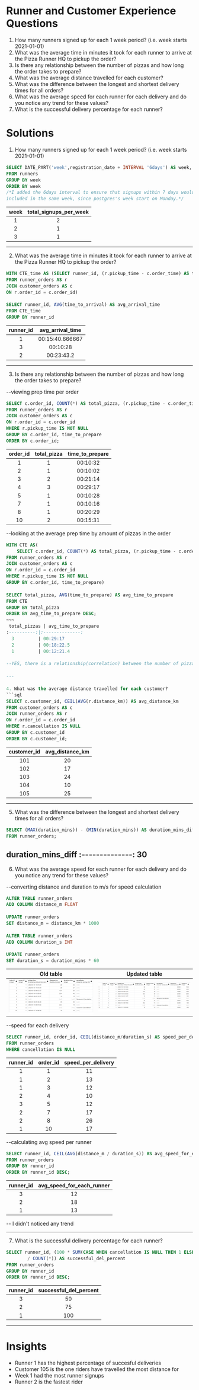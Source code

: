 # Runner and Customer Experience Questions
1. How many runners signed up for each 1 week period? (i.e. week starts 2021-01-01)
2. What was the average time in minutes it took for each runner to arrive at the Pizza Runner HQ to pickup the order?
3. Is there any relationship between the number of pizzas and how long the order takes to prepare?
4. What was the average distance travelled for each customer?
5. What was the difference between the longest and shortest delivery times for all orders?
6. What was the average speed for each runner for each delivery and do you notice any trend for these values?
7. What is the successful delivery percentage for each runner?

# Solutions
1. How many runners signed up for each 1 week period? (i.e. week starts 2021-01-01)
```sql
SELECT DATE_PART('week',registration_date + INTERVAL '6days') AS week, COUNT(*) AS total_signups_per_week
FROM runners
GROUP BY week
ORDER BY week
/*I added the 6days interval to ensure that signups within 7 days would be 
included in the same week, since postgres's week start on Monday.*/
```
 week   | total_signups_per_week
:------------:|:--------------:
 1            | 2
 2            | 1
 3            | 1
 ---

2. What was the average time in minutes it took for each runner to arrive at the Pizza Runner HQ to pickup the order?
```sql
WITH CTE_time AS (SELECT runner_id, (r.pickup_time - c.order_time) AS time_to_arrival
FROM runner_orders AS r
JOIN customer_orders AS c
ON r.order_id = c.order_id)

SELECT runner_id, AVG(time_to_arrival) AS avg_arrival_time
FROM CTE_time
GROUP BY runner_id
```
 runner_id    | avg_arrival_time
:------------:|:-------------------:
 1            | 00:15:40.666667
 3            | 00:10:28
 2            | 00:23:43.2
 ---
 
 3. Is there any relationship between the number of pizzas and how long the order takes to prepare?

 --viewing prep time per order
 ```sql
SELECT c.order_id, COUNT(*) AS total_pizza, (r.pickup_time - c.order_time) AS time_to_prepare 
FROM runner_orders AS r
JOIN customer_orders AS c
ON r.order_id = c.order_id
WHERE r.pickup_time IS NOT NULL
GROUP BY c.order_id, time_to_prepare
ORDER BY c.order_id;
```
 order_id  | total_pizza  | time_to_prepare
:---------:|:-----------:|:-----------------:
 1         | 1           | 00:10:32
 2         | 1           | 00:10:02
 3         | 2           | 00:21:14
 4         | 3           | 00:29:17
 5         | 1           | 00:10:28
 7         | 1           | 00:10:16
 8         | 1           | 00:20:29
 10        | 2           | 00:15:31
 
 --looking at the average prep time by amount of pizzas in the order
```sql
WITH CTE AS(
	SELECT c.order_id, COUNT(*) AS total_pizza, (r.pickup_time - c.order_time) AS time_to_prepare 
FROM runner_orders AS r
JOIN customer_orders AS c
ON r.order_id = c.order_id
WHERE r.pickup_time IS NOT NULL
GROUP BY c.order_id, time_to_prepare)

SELECT total_pizza, AVG(time_to_prepare) AS avg_time_to_prepare
FROM CTE
GROUP BY total_pizza
ORDER BY avg_time_to_prepare DESC;
~~~
 total_pizzas | avg_time_to_prepare
:----------:|:--------------:
  3         | 00:29:17
  2         | 00:18:22.5
  1         | 00:12:21.4
 
--YES, there is a relationship(correlation) between the number of pizzas and how long the order takes to prepare

---

4. What was the average distance travelled for each customer?
```sql
SELECT c.customer_id, CEIL(AVG(r.distance_km)) AS avg_distance_km
FROM customer_orders AS c
JOIN runner_orders AS r
ON r.order_id = c.order_id
WHERE r.cancellation IS NULL
GROUP BY c.customer_id
ORDER BY c.customer_id;
```
 customer_id  | avg_distance_km
:------------:|:----------------:
  101         | 20
  102         | 17
  103         | 24
  104         | 10
  105         | 25
---

5. What was the difference between the longest and shortest delivery times for all orders?
```sql
SELECT (MAX(duration_mins)) - (MIN(duration_mins)) AS duration_mins_diff
FROM runner_orders;
```
 duration_mins_diff
:--------------:
  30
---

6. What was the average speed for each runner for each delivery and do you notice any trend for these values?

--converting distance and duration to m/s for speed calculation
```sql
ALTER TABLE runner_orders
ADD COLUMN distance_m FLOAT

UPDATE runner_orders
SET distance_m = distance_km * 1000

ALTER TABLE runner_orders
ADD COLUMN duration_s INT

UPDATE runner_orders
SET duration_s = duration_mins * 60
```
  Old table                        | Updated table
 :--------------------------------:|:-------------------------------------:
  ![](https://github.com/Berry-of-Tech/8-Week-SQL-Challenge-Case-study-2/blob/main/clean%20runner%20orders%20table.png) | ![](https://github.com/Berry-of-Tech/8-Week-SQL-Challenge-Case-study-2/blob/main/Images/Updated%20runner%20order%20table.png)

--speed for each delivery
~~~sql
SELECT runner_id, order_id, CEIL(distance_m/duration_s) AS speed_per_delivery
FROM runner_orders
WHERE cancellation IS NULL
~~~
 runner_id | order_id | speed_per_delivery
:---------:|:--------:|:---------------:
  1        | 1        | 11
  1        | 2        | 13
  1        | 3        | 12
  2        | 4        | 10
  3        | 5        | 12
  2        | 7        | 17
  2        | 8        | 26
  1        | 10       | 17
  
--calculating avg speed per runner
```sql
SELECT runner_id, CEIL(AVG(distance_m / duration_s)) AS avg_speed_for_each_runner
FROM runner_orders
GROUP BY runner_id
ORDER BY runner_id DESC;
```

 runner_id | avg_speed_for_each_runner
:---------:|:-----------------:
  3        | 12
  2        | 18
  1        | 13
  
-- I didn't noticed any trend

---
7. What is the successful delivery percentage for each runner?
```sql
SELECT runner_id, (100 * SUM(CASE WHEN cancellation IS NULL THEN 1 ELSE 0 END) 
		/ COUNT(*)) AS successful_del_percent
FROM runner_orders
GROUP BY runner_id
ORDER BY runner_id DESC;
```
 runner_id  | successful_del_percent
:----------:|:--------------:
  3         | 50
  2         | 75
  1         | 100
  
---
  # Insights
  
 - Runner 1 has the highest percentage of succesful deliveries
 - Customer 105 is the one riders have travelled the most distance for
 - Week 1 had the most runner signups
 - Runner 2 is the fastest rider
 
